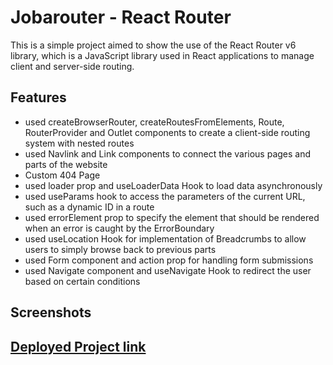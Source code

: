 # Jobarouter - React Router

This is a simple project aimed to show the use of the React Router v6 library, which is a JavaScript library used in React applications to manage client and server-side routing.

## Features

- used createBrowserRouter, createRoutesFromElements, Route, RouterProvider and Outlet components to create a client-side routing system with nested routes
- used Navlink and Link components to connect the various pages and parts of the website
- Custom 404 Page
- used loader prop and useLoaderData Hook to load data asynchronously
- used useParams hook to access the parameters of the current URL, such as a dynamic ID in a route
- used errorElement prop to specify the element that should be rendered when an error is caught by the ErrorBoundary
- used useLocation Hook for implementation of Breadcrumbs to allow users to simply browse back to previous parts
- used Form component and action prop for handling form submissions
- used Navigate component and useNavigate Hook to redirect the user based on certain conditions

## Screenshots

## [Deployed Project link](https://jobarouter-react-router.netlify.app/)
